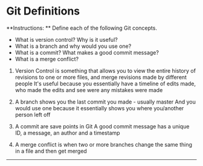 # Git Definitions

**Instructions: ** Define each of the following Git concepts.

* What is version control?  Why is it useful?
* What is a branch and why would you use one?
* What is a commit? What makes a good commit message?
* What is a merge conflict?

1. Version Control is something that allows you to view the entire history of revisions to one or more files, and merge revisions made by different people
   It's useful because you essentially have a timeline of edits made, who made the edits and see were any mistakes were made

2. A branch shows you the last commit you made - usually master
   And you would use one because it essentially shows you where you/another person left off

3. A commit are save points in Git
   A good commit message has a unique ID, a message, an author and a timestamp

4. A merge conflict is when two or more branches change the same thing in a file and then get merged


***************************************************************************************************************